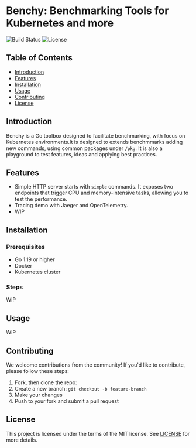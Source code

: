# Benchy: Benchmarking Tools for Kubernetes and more

![Build Status](https://img.shields.io/badge/build-passing-brightgreen)
![License](https://img.shields.io/badge/license-MIT-blue)

## Table of Contents
- [Introduction](#introduction)
- [Features](#features)
- [Installation](#installation)
- [Usage](#usage)
- [Contributing](#contributing)
- [License](#license)

## Introduction

Benchy is a Go toolbox designed to facilitate benchmarking, with focus on Kubernetes environments.It is designed to extends benchmmarks adding new commands, using common packages under `/pkg`.
It is also a playground to test features, ideas and applying best practices.


## Features

- Simple HTTP server starts with `simple` commands. It exposes two endpoints that trigger CPU and memory-intensive tasks, allowing you to test the performance.
- Tracing demo with Jaeger and OpenTelemetry.
- WIP

## Installation

### Prerequisites

- Go 1.19 or higher
- Docker
- Kubernetes cluster

### Steps

WIP

## Usage

WIP 

## Contributing
We welcome contributions from the community! If you'd like to contribute, please follow these steps:

1. Fork, then clone the repo:
2. Create a new branch: `git checkout -b feature-branch`
3. Make your changes
4. Push to your fork and submit a pull request

## License
This project is licensed under the terms of the MIT license. See [LICENSE](LICENSE) for more details.
